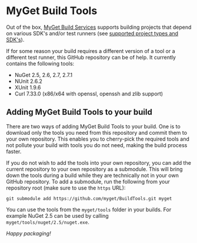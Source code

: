 # MyGet Build Tools

Out of the box,  [MyGet Build Services](http://www.myget.org) supports building projects that depend on various SDK's and/or test runners (see [supported project types and SDK's](http://docs.myget.org/docs/reference/build-services)).

If for some reason your build requires a different version of a tool or a different test runner, this GitHub repository can be of help. It currently contains the following tools:

* NuGet 2.5, 2.6, 2.7, 2.7.1
* NUnit 2.6.2
* XUnit 1.9.6
* Curl 7.33.0 (x86/x64 with openssl, openssh and zlib support)

## Adding MyGet Build Tools to your build

There are two ways of adding MyGet Build Tools to your build. One is to download only the tools you need from this repository and commit them to your own repository. This enables you to cherry-pick the required tools and not pollute your build with tools you do not need, making the build process faster.

If you do not wish to add the tools into your own repository, you can add the current repository to your own repository as a submodule. This will bring down the tools during a build while they are technically not in your own GitHub repository. To add a submodule, run the following from your repository root (make sure to use the ```https``` URL):

	git submodule add https://github.com/myget/BuildTools.git myget

You can use the tools from the ```myget/tools``` folder in your builds. For example NuGet 2.5 can be used by calling ```myget/tools/nuget/2.5/nuget.exe```.

_Happy packaging!_